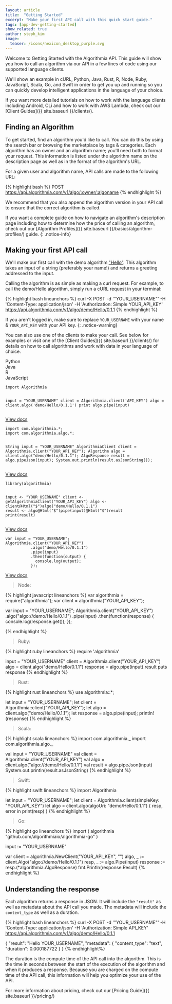 ```yaml
---
layout: article
title:  "Getting Started"
excerpt: "Make your first API call with this quick start guide."
tags: [app-dev-getting-started]
show_related: true
author: steph_kim
image:
  teaser: /icons/hexicon_desktop_purple.svg
---
```


Welcome to Getting Started with the Algorithmia API. This guide will show you how to call an algorithm via our API in a few lines of code using our supported language clients.

We'll show an example in cURL, Python, Java, Rust, R, Node, Ruby, JavaScript, Scala, Go, and Swift in order to get you up and running so you can quickly develop intelligent applications in the language of your choice.

If you want more detailed tutorials on how to work with the language clients including Android, CLi and how to work with AWS Lambda, check out our [Client Guides]({{ site.baseurl }}/clients/).

## Finding an Algorithm

To get started, find an algorithm you'd like to call. You can do this by using the search bar or browsing the marketplace by tags & categories. Each algorithm has an owner and an algorithm name; you'll need both to format your request. This information is listed under the algorithm name on the description page as well as in the format of the algorithm's URL.

For a given user and algorithm name, API calls are made to the following URL:

{% highlight bash %}
POST https://api.algorithmia.com/v1/algo/:owner/:algoname
{% endhighlight %}

We recommend that you also append the algorithm version in your API call to ensure that the correct algorithm is called.

If you want a complete guide on how to navigate an algorithm's description page including how to determine how the price of calling an algorithm, check out our [Algorithm Profiles]({{ site.baseurl }}/basics/algorithm-profiles/) guide.
{: .notice-info}

## Making your first API call

We'll make our first call with the demo algorithm ["Hello"](https://algorithmia.com/algorithms/demo/Hello). This algorithm takes an input of a string (preferably your name!) and returns a greeting addressed to the input.

Calling the algorithm is as simple as making a curl request. For example, to call the demo/Hello algorithm, simply run a cURL request in your terminal:

{% highlight bash lineanchors %}
curl -X POST -d '"YOUR_USERNAME"' -H 'Content-Type: application/json' -H 'Authorization: Simple YOUR_API_KEY' https://api.algorithmia.com/v1/algo/demo/Hello/0.1.1
{% endhighlight %}

If you aren't logged in, make sure to replace <code>YOUR&lowbar;USERNAME</code> with your name & <code>YOUR&lowbar;API&lowbar;KEY</code> with your API key.
{: .notice-warning}

You can also use one of the clients to make your call. See below for examples or visit one of the [Client Guides]({{ site.baseurl }}/clients/) for details on how to call algorithms and work with data in your language of choice.

<!-- LANGUAGE BAR -->
<section id="language-bar" class="container sm-padding">
  <div class="row whitespace vert-center">
    <div class="col-xs-2 col-sm-1 language-bar-icon" ng-click="lang='python'">Python</div>
    <div class="col-xs-2 col-sm-1 language-bar-icon" ng-click="lang='java'">Java</div>
    <div class="col-xs-2 col-sm-1 language-bar-icon" ng-click="lang='r'">R</div>
    <div class="col-xs-2 col-sm-1 language-bar-icon" ng-click="lang='javascript'">JavaScript</div>
  </div>
</section>

<!-- PYTHON -->
<div class="tab-pane demo-pane" id="python" ng-show="lang==='python'" ng-cloak>
<pre class="demo-pre"><code hlcode="python" class="demo-code-sample">import Algorithmia

input = "YOUR_USERNAME"
client = Algorithmia.client('API_KEY')
algo = client.algo('demo/Hello/0.1.1')
print algo.pipe(input)
</code></pre>
  <a href='/algorithms/demo/Hello' class="btn btn-flat-light btn-algo"><i class="fa fa-file-code-o"></i> View docs</a>
</div>

<!-- JAVA -->
<div class="tab-pane demo-pane" id="java" ng-show="lang==='java'" ng-cloak>
<pre class="demo-pre"><code hlcode="java" class="demo-code-sample">import com.algorithmia.*;
import com.algorithmia.algo.*;

String input = "YOUR_USERNAME"
AlgorithmiaClient client = Algorithmia.client("YOUR_API_KEY");
Algorithm algo = client.algo("demo/Hello/0.1.1");
AlgoResponse result = algo.pipeJson(input);
System.out.println(result.asJsonString());
</code></pre>
  <a href='/algorithms/demo/Hello' class="btn btn-flat-light btn-algo"><i class="fa fa-file-code-o"></i> View docs</a>
</div>

<!-- R LANG -->
<div class="tab-pane demo-pane" id="rlang" ng-show="lang==='rlang'" ng-cloak>
<pre class="demo-pre"><code hlcode="R" class="demo-code-sample">library(algorithmia)

input <- "YOUR_USERNAME"
client <- getAlgorithmiaClient("YOUR_API_KEY")
algo <- client@Html("$")algo("demo/Hello/0.1.1")
result <- algo@Html("$")pipe(input)@Html("$")result
print(result)
</code></pre>
  <a href='/algorithms/demo/Hello' class="btn btn-flat-light btn-algo"><i class="fa fa-file-code-o"></i> View docs</a>
</div>

<!-- JAVASCRIPT -->
<div class="tab-pane demo-pane" id="javascript" ng-show="lang==='javascript'" ng-cloak>
<pre class="demo-pre"><code hlcode="js" class="demo-code-sample">var input = "YOUR_USERNAME";
Algorithmia.client("YOUR_API_KEY")
           .algo("demo/Hello/0.1.1")
           .pipe(input)
           .then(function(output) {
             console.log(output);
           });
</code></pre>
  <a href='/algorithms/demo/Hello' class="btn btn-flat-light btn-algo"><i class="fa fa-file-code-o"></i> View docs</a>
</div>


> Node:

{% highlight javascript lineanchors %}
var algorithmia = require("algorithmia");
var client = algorithmia("YOUR_API_KEY");

var input = "YOUR_USERNAME";
Algorithmia.client("YOUR_API_KEY")
           .algo("algo://demo/Hello/0.1.1")
           .pipe(input)
           .then(function(response) {
             console.log(response.get());
           });

{% endhighlight %}

> Ruby:

{% highlight ruby lineanchors %}
require 'algorithmia'

input = "YOUR_USERNAME"
client = Algorithmia.client("YOUR_API_KEY")
algo = client.algo("demo/Hello/0.1.1")
response = algo.pipe(input).result
puts response
{% endhighlight %}

> Rust:

{% highlight rust lineanchors %}
use algorithmia::*;

let input = "YOUR_USERNAME";
let client = Algorithmia::client("YOUR_API_KEY");
let algo = client.algo("demo/Hello/0.1.1");
let response = algo.pipe(input);
println!(response)
{% endhighlight %}

> Scala:

{% highlight scala lineanchors %}
import com.algorithmia._
import com.algorithmia.algo._

val input = "YOUR_USERNAME"
val client = Algorithmia.client("YOUR_API_KEY")
val algo = client.algo("algo://demo/Hello/0.1.1")
val result = algo.pipeJson(input)
System.out.println(result.asJsonString)
{% endhighlight %}

> Swift:

{% highlight swift lineanchors %}
import Algorithmia

let input = "YOUR_USERNAME";
let client = Algorithmia.client(simpleKey: "YOUR_API_KEY")
let algo = client.algo(algoUri: "demo/Hello/0.1.1") { resp, error in
  print(resp)
}
{% endhighlight %}

> Go:

{% highlight go lineanchors %}
import (
  algorithmia "github.com/algorithmiaio/algorithmia-go"
)

input := "YOUR_USERNAME"

var client = algorithmia.NewClient("YOUR_API_KEY", "")
algo, _ := client.Algo("algo://demo/Hello/0.1.1")
resp, _ := algo.Pipe(input)
response := resp.(*algorithmia.AlgoResponse)
fmt.Println(response.Result)
{% endhighlight %}

## Understanding the response

Each algorithm returns a response in JSON. It will include the `"result"` as well as metadata about the API call you made. The metadata will include the `content_type` as well as a duration.

{% highlight bash lineanchors %}
curl -X POST -d '"YOUR_USERNAME"' -H 'Content-Type: application/json' -H 'Authorization: Simple API_KEY' https://api.algorithmia.com/v1/algo/demo/Hello/0.1.1


{ "result": "Hello YOUR_USERNAME",
  "metadata": {
     "content_type": "text",
     "duration": 0.000187722
  }
}
{% endhighlight%}

The duration is the compute time of the API call into the algorithm. This is the time in seconds between the start of the execution of the algorithm and when it produces a response. Because you are charged on the compute time of the API call, this information will help you optimize your use of the API.

For more information about pricing, check out our [Pricing Guide]({{ site.baseurl }}/pricing/)
